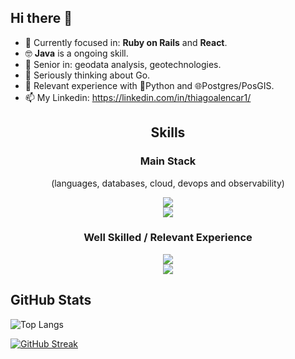 ## Hi there 👋
- 🎯 Currently focused in: **Ruby on Rails** and **React**.
- 🤓 **Java** is a ongoing skill.
- 👴 Senior in: geodata analysis, geotechnologies.
- 🤔 Seriously thinking about Go.
- 🧰 Relevant experience with 🐍Python and 🌐Postgres/PosGIS.
- 📫 My Linkedin: https://linkedin.com/in/thiagoalencar1/

<div align="center">
  <h2>Skills</h2>
  <h3>Main Stack</h3>
  <p>(languages, databases, cloud, devops and observability)</p>
  <p>
    <img src="https://skillicons.dev/icons?i=ruby,rails,html,css,js,postgres,mysql" /> <br />
    <img src="https://skillicons.dev/icons?i=aws,docker,git,github,gitlab,linux,bash" />
  </p>
  
  <h3>Well Skilled / Relevant Experience</h3>
  <p>
    <img src="https://skillicons.dev/icons?i=python,react,ts,elixir,tailwind,sqlite" /> <br />
    <img src="https://skillicons.dev/icons?i=java,redis,rabbitmq,graphql,bootstrap" />
  </p>
</div>

## GitHub Stats
![Top Langs](https://github-readme-stats-git-masterrstaa-rickstaa.vercel.app/api/top-langs/?username=thiagoalencar1&layout=compact&bg_color=000&border_color=30A3DC&title_color=E94D5F&text_color=FFF)

[![GitHub Streak](https://streak-stats.demolab.com?user=thiagoalencar1&theme=dark&exclude_days=Sun%2CSat)](https://git.io/streak-stats)
<!--
**thiagogondim/thiagogondim** is a ✨ _special_ ✨ repository because its `README.md` (this file) appears on your GitHub profile.

Here are some ideas to get you started:

- 🔭 I’m currently working on ...
- 🌱 I’m currently learning ...
- 👯 I’m looking to collaborate on ...
- 🤔 I’m looking for help with ...
- 💬 Ask me about ...
- 📫 How to reach me: ...
- 😄 Pronouns: ...
- ⚡ Fun fact: ...
-->

